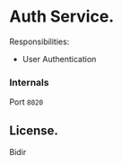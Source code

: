 # Auth Service.

Responsibilities:

- User Authentication

### Internals
Port `8020`

## License.

Bidir

